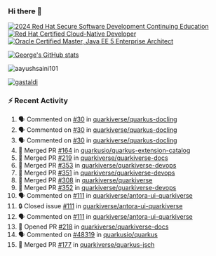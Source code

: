 ### Hi there 👋

<!--START_SECTION:badges-->
[![2024 Red Hat Secure Software Development Continuing Education](https://images.credly.com/size/110x110/images/36a76b78-c5bf-45cf-ac2c-48c3825260c7/blob)](http://www.credly.com/badges/c86e9a17-d2c3-4554-b890-7d0521710eb6 "2024 Red Hat Secure Software Development Continuing Education")
[![Red Hat Certified Cloud-Native Developer](https://images.credly.com/size/110x110/images/12ef4e4e-3d8d-4caf-9ab1-858c5bcb9619/image.png)](http://www.credly.com/badges/b6402e31-0894-48e6-b488-e2e551dcc809 "Red Hat Certified Cloud-Native Developer")
[![Oracle Certified Master, Java EE 5 Enterprise Architect](https://images.credly.com/size/110x110/images/1fa3549c-674c-4779-b3d6-d7d64eac2c23/Oracle-Certification-badge_OC-Master.png)](http://www.credly.com/badges/2565574e-b81d-410e-ab7d-24666ddcbe00 "Oracle Certified Master, Java EE 5 Enterprise Architect")
<!--END_SECTION:badges-->

[![George's GitHub stats](https://github-readme-stats.vercel.app/api?username=gastaldi&show=reviews,prs_merged&hide=contribs,prs&theme=transparent&show_icons=true)](https://github.com/anuraghazra/github-readme-stats)

<p align="left"> <img src="https://komarev.com/ghpvc/?username=gastaldi&label=Profile%20views&color=0e75b6&style=for-the-badge" alt="aayushsaini101" /> </p>

<p align="left"> <a href="https://github.com/ryo-ma/github-profile-trophy"><img src="https://github-profile-trophy.vercel.app/?username=gastaldi" alt="gastaldi" /></a> </p>

### :zap: Recent Activity

<!--START_SECTION:activity-->
1. 🗣 Commented on [#30](https://github.com/quarkiverse/quarkus-docling/issues/30#issuecomment-2971420035) in [quarkiverse/quarkus-docling](https://github.com/quarkiverse/quarkus-docling)
2. 🗣 Commented on [#30](https://github.com/quarkiverse/quarkus-docling/issues/30#issuecomment-2971417862) in [quarkiverse/quarkus-docling](https://github.com/quarkiverse/quarkus-docling)
3. 🗣 Commented on [#30](https://github.com/quarkiverse/quarkus-docling/issues/30#issuecomment-2971416314) in [quarkiverse/quarkus-docling](https://github.com/quarkiverse/quarkus-docling)
4. 🎉 Merged PR [#164](https://github.com/quarkusio/quarkus-extension-catalog/pull/164) in [quarkusio/quarkus-extension-catalog](https://github.com/quarkusio/quarkus-extension-catalog)
5. 🎉 Merged PR [#219](https://github.com/quarkiverse/quarkiverse-docs/pull/219) in [quarkiverse/quarkiverse-docs](https://github.com/quarkiverse/quarkiverse-docs)
6. 🎉 Merged PR [#353](https://github.com/quarkiverse/quarkiverse-devops/pull/353) in [quarkiverse/quarkiverse-devops](https://github.com/quarkiverse/quarkiverse-devops)
7. 🎉 Merged PR [#351](https://github.com/quarkiverse/quarkiverse-devops/pull/351) in [quarkiverse/quarkiverse-devops](https://github.com/quarkiverse/quarkiverse-devops)
8. 🎉 Merged PR [#308](https://github.com/quarkiverse/quarkiverse/pull/308) in [quarkiverse/quarkiverse](https://github.com/quarkiverse/quarkiverse)
9. 🎉 Merged PR [#352](https://github.com/quarkiverse/quarkiverse-devops/pull/352) in [quarkiverse/quarkiverse-devops](https://github.com/quarkiverse/quarkiverse-devops)
10. 🗣 Commented on [#111](https://github.com/quarkiverse/antora-ui-quarkiverse/issues/111#issuecomment-2965066816) in [quarkiverse/antora-ui-quarkiverse](https://github.com/quarkiverse/antora-ui-quarkiverse)
11. 🔒 Closed issue [#111](https://github.com/quarkiverse/antora-ui-quarkiverse/issues/111) in [quarkiverse/antora-ui-quarkiverse](https://github.com/quarkiverse/antora-ui-quarkiverse)
12. 🗣 Commented on [#111](https://github.com/quarkiverse/antora-ui-quarkiverse/issues/111#issuecomment-2965055343) in [quarkiverse/antora-ui-quarkiverse](https://github.com/quarkiverse/antora-ui-quarkiverse)
13. 💪 Opened PR [#218](https://github.com/quarkiverse/quarkiverse-docs/pull/218) in [quarkiverse/quarkiverse-docs](https://github.com/quarkiverse/quarkiverse-docs)
14. 🗣 Commented on [#48319](https://github.com/quarkusio/quarkus/pull/48319#issuecomment-2964730255) in [quarkusio/quarkus](https://github.com/quarkusio/quarkus)
15. 🎉 Merged PR [#177](https://github.com/quarkiverse/quarkus-jsch/pull/177) in [quarkiverse/quarkus-jsch](https://github.com/quarkiverse/quarkus-jsch)
<!--END_SECTION:activity-->
